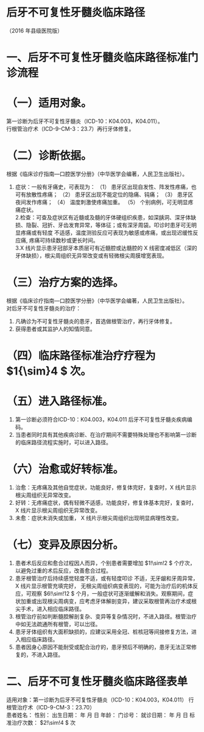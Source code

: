 # 后牙不可复性牙髓炎临床路径  
（2016 年县级医院版）  
# 一、后牙不可复性牙髓炎临床路径标准门诊流程  
# （一）适用对象。  
第一诊断为后牙不可复性牙髓炎（ICD-10：K04.003，K04.011）。  
行根管治疗术（ICD-9-CM-3：23.7）再行牙体修复。  
# （二）诊断依据。  
根据《临床诊疗指南—口腔医学分册》（中华医学会编著，人民卫生出版社）。  
1. 症状：一般有牙痛史，可表现为： （1） 患牙区出现自发性、阵发性疼痛，也可有放散性疼痛； （2） 患牙区出现不能定位的隐痛、钝痛；  （3） 患牙区夜间发作疼痛； （4） 温度刺激使疼痛加重。 （5） 个别病例，可无明显疼痛症状。  
2.检查：可查及症状区有近髓或及髓的牙体硬组织疾患，如深龋洞、深牙体缺损、隐裂、冠折、牙齿发育异常，等体征；或有深牙周袋。叩诊时患牙可无明显疼痛或有轻度 不适感，温度测验反应可表现为敏感或疼痛，或出现迟缓性反应痛, 疼痛可持续数秒或更长时间。  
3.X 线片显示患牙冠部牙本质层可有近髓腔或达髓腔的 X 线密度减低区（深的牙体缺损），根尖周组织无异常改变或有轻微根尖周膜增宽表现。  
# （三）治疗方案的选择。  
根据《临床诊疗指南—口腔医学分册》（中华医学会编著，人民卫生出版社）。  
对后牙不可复性牙髓炎的治疗：  
1. 凡确诊为不可复性牙髓炎的患牙，首选做根管治疗，再行牙体修复。  
2. 获得患者或其监护人的知情同意。  
# （四）临床路径标准治疗疗程为 $1{\sim}4 $ 次。  
# （五）进入路径标准。  
1. 第一诊断必须符合ICD-10：K04.003，K04.011 后牙不可复性牙髓炎疾病编码。  
2. 当患者同时具有其他疾病诊断、在治疗期间不需要特殊处理也不影响第一诊断的临床路径流程实施时，可以进入路径。  
# （六）治愈或好转标准。  
1. 治愈：无疼痛及其他自觉症状，功能良好，修复体完好，复查时，X 线片显示根尖周组织无异常改变。  
2. 好转：无疼痛症状，偶有轻微不适感，功能良好，修复体基本完好，复查时，X 线片显示根尖周组织无异常改变。  
3. 未愈：症状未消失或加重， X 线片示根尖周组织出现明显病理性改变。  
# （七）变异及原因分析。  
1. 患者术后反应和愈合过程因人而异，个别患者需要增加 $1\!\sim\!2 $ 个疗次，以避免过重的术后反应，改善愈合过程。  
2. 患牙根管治疗后持续感觉轻度不适，或有轻度叩诊 不适，无牙龈和牙周异常， X 线片显示根管充填完好， 无根尖周组织病变表现的，可能为治疗后的机体反应，可观察 $6\!\sim\!12 $ 个月，一般症状可逐渐缓解和消失。观察期间，症状加重或出现根尖周病变，应考虑牙体解剖变异，建议采取根管再治疗术或根尖手术，进入相应临床路径。  
3. 根管治疗前如判断髓腔解剖复杂、变异等复杂情况时，不进入路径。根管治疗中如无法疏通所有根管，可以岀径。  
4. 患牙牙体组织有大面积缺损的，应建议采用全冠、桩核冠等间接修复方法，进入相应临床路径。  
5. 患者因身心原因不能耐受或配合治疗的，患牙预后不明确的，患牙无法正常修复的，不进入路径。  
# 二、后牙不可复性牙髓炎临床路径表单  
适用对象：第一诊断为后牙不可复性牙髓炎（ICD-10：K04.003，K04.011） 行根管治疗术（ICD-9-CM-3：23.70）  
患者姓名：               性别：     出生日期：       年    月    日 年龄：     门诊号：             就诊日期：       年    月    日   标准治疗次数： $2\!\sim\!4 $ 次  
